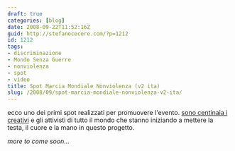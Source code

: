 ```yaml
---
draft: true
categories: [blog]
date: 2008-09-22T11:52:16Z
guid: http://stefanocecere.com/?p=1212
id: 1212
tags:
- discriminazione
- Mondo Senza Guerre
- nonviolenza
- spot
- video
title: Spot Marcia Mondiale Nonviolenza (v2 ita)
slug: /2008/09/spot-marcia-mondiale-nonviolenza-v2-ita/
---
```


ecco uno dei primi spot realizzati per promuovere l'evento. [sono centinaia i creativi](http://marchamundialcreative.blogspot.com/) e gli attivisti di tutto il mondo che stanno iniziando a mettere la testa, il cuore e la mano in questo progetto.

_more to come soon…_